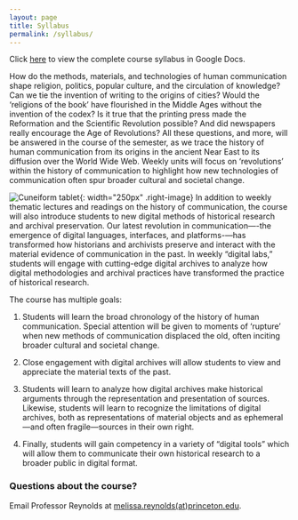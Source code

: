 ```yaml
---
layout: page
title: Syllabus
permalink: /syllabus/
---
```


Click [here](https://docs.google.com/document/d/e/2PACX-1vRPvBDiCU6VjQxC-F1qKW_SY0HiT_WL08xS7Bpwx9WU_e2LLnCA1_uMjWnd3lPEw4nVjp6vrCIJW1ue/pub)
to view the complete course syllabus in Google Docs.

How do the methods, materials, and technologies of human communication shape
religion, politics, popular culture, and the circulation of knowledge? Can we
tie the invention of writing to the origins of cities? Would the ‘religions of the book’
have flourished in the Middle Ages without the invention of the codex? Is it true that
the printing press made the Reformation and the Scientific Revolution possible? And did
newspapers really encourage the Age of Revolutions? All these questions, and more, will
be answered in the course of the semester, as we trace the history of human communication
from its origins in the ancient Near East to its diffusion over the World Wide Web.
Weekly units will focus on ‘revolutions’ within the history of communication to highlight
how new technologies of communication often spur broader cultural and societal change.

![Cuneiform tablet](https://github.com/HUM-331-Princeton/HUM-331-Princeton.github.io/blob/master/images/Clay%20tablet%20with%20pre-cuneiform%20writing.jpg?raw=true){: width="250px" .right-image} In addition to weekly thematic lectures and readings on the history of communication,
the course will also introduce students to new digital methods of historical research and archival preservation. Our latest revolution in communication—-the emergence of digital
languages, interfaces, and platforms-—has transformed how historians and archivists
preserve and interact with the material evidence of communication in the past. In weekly
“digital labs,” students will engage with cutting-edge digital archives to analyze how digital methodologies and archival practices have transformed the practice of historical research.

The course has multiple goals:
1. Students will learn the broad chronology of the history of human communication.
Special attention will be given to moments of ‘rupture’ when new methods of
communication displaced the old, often inciting broader cultural and societal change.

1. Close engagement with digital archives will allow students to view and appreciate the
material texts of the past.

1. Students will learn to analyze how digital archives make historical arguments through
the representation and presentation of sources. Likewise, students will learn to
recognize the limitations of digital archives, both as representations of material
objects and as ephemeral—and often fragile—sources in their own right.

1. Finally, students will gain competency in a variety of “digital tools” which will
allow them to communicate their own historical research to a broader public in
digital format.


### Questions about the course?

 Email Professor Reynolds at [melissa.reynolds(at)princeton.edu](mailto:melissa.reynolds@princeton.edu).
